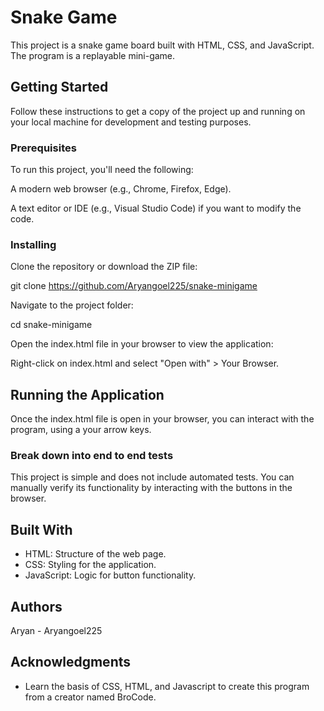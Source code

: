 # Snake Game

This project is a snake game board built with HTML, CSS, and JavaScript. The program is a replayable mini-game.

## Getting Started

Follow these instructions to get a copy of the project up and running on your local machine for development and testing purposes.

### Prerequisites

To run this project, you'll need the following:

A modern web browser (e.g., Chrome, Firefox, Edge).

A text editor or IDE (e.g., Visual Studio Code) if you want to modify the code.

### Installing

Clone the repository or download the ZIP file:

git clone https://github.com/Aryangoel225/snake-minigame 

Navigate to the project folder:

cd snake-minigame

Open the index.html file in your browser to view the application:

Right-click on index.html and select "Open with" > Your Browser.

## Running the Application

Once the index.html file is open in your browser, you can interact with the program, using a your arrow keys. 

### Break down into end to end tests

This project is simple and does not include automated tests. You can manually verify its functionality by interacting with the buttons in the browser.


## Built With

* HTML: Structure of the web page.
* CSS: Styling for the application.
* JavaScript: Logic for button functionality.
  
## Authors

Aryan - Aryangoel225

## Acknowledgments

* Learn the basis of CSS, HTML, and Javascript to create this program from a creator named BroCode.
